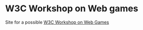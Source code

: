 # W3C Workshop on Web games

Site for a possible [W3C Workshop on Web Games](https://www.w3.org/2018/12/games-workshop)
